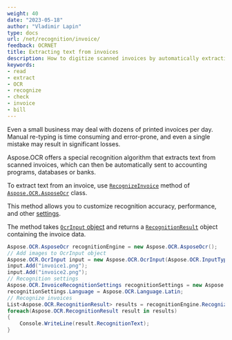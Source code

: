 ```yaml
---
weight: 40
date: "2023-05-18"
author: "Vladimir Lapin"
type: docs
url: /net/recognition/invoice/
feedback: OCRNET
title: Extracting text from invoices
description: How to digitize scanned invoices by automatically extracting text from them.
keywords:
- read
- extract
- OCR
- recognize
- check
- invoice
- bill
---
```


Even a small business may deal with dozens of printed invoices per day. Manual re-typing is time consuming and error-prone, and even a single mistake may result in significant losses.

Aspose.OCR offers a special recognition algorithm that extracts text from scanned invoices, which can then be automatically sent to accounting programs, databases or banks.

To extract text from an invoice, use [`RecognizeInvoice`](https://reference.aspose.com/ocr/net/aspose.ocr/asposeocr/recognizeinvoice/) method of [`Aspose.OCR.AsposeOcr`](https://reference.aspose.com/ocr/net/aspose.ocr/asposeocr/) class.

This method allows you to customize recognition accuracy, performance, and other [settings](/ocr/net/recognition-settings-invoice/).

The method takes [`OcrInput` object](/ocr/net/ocrinput/) and returns a [`RecognitionResult`](https://reference.aspose.com/ocr/net/aspose.ocr/recognitionresult/) object containing the invoice data.

```csharp
Aspose.OCR.AsposeOcr recognitionEngine = new Aspose.OCR.AsposeOcr();
// Add images to OcrInput object
Aspose.OCR.OcrInput input = new Aspose.OCR.OcrInput(Aspose.OCR.InputType.SingleImage);
input.Add("invoice1.png");
input.Add("invoice2.png");
// Recognition settings
Aspose.OCR.InvoiceRecognitionSettings recognitionSettings = new Aspose.OCR.InvoiceRecognitionSettings();
recognitionSettings.Language = Aspose.OCR.Language.Latin;
// Recognize invoices
List<Aspose.OCR.RecognitionResult> results = recognitionEngine.RecognizeInvoice(input, recognitionSettings);
foreach(Aspose.OCR.RecognitionResult result in results)
{
	Console.WriteLine(result.RecognitionText);
}
```
